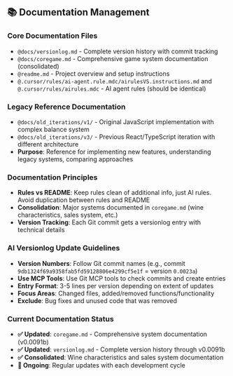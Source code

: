 ## 📚 **Documentation Management**

### **Core Documentation Files**
- `@docs/versionlog.md` - Complete version history with commit tracking
- `@docs/coregame.md` - Comprehensive game system documentation (consolidated)
- `@readme.md` - Project overview and setup instructions
- `@.cursor/rules/ai-agent.rule.mdc/airulesVS.instructions.md` and `@.cursor/rules/airules.mdc` - AI agent rules (should be identical)

### **Legacy Reference Documentation**
- `@docs/old_iterations/v1/` - Original JavaScript implementation with complex balance system
- `@docs/old_iterations/v3/` - Previous React/TypeScript iteration with different architecture
- **Purpose**: Reference for implementing new features, understanding legacy systems, comparing approaches

### **Documentation Principles**
- **Rules vs README**: Keep rules clean of additional info, just AI rules. Avoid duplication between rules and README
- **Consolidation**: Major systems documented in `coregame.md` (wine characteristics, sales system, etc.)
- **Version Tracking**: Each Git commit gets a versionlog entry with technical details

### **AI Versionlog Update Guidelines**
- **Version Numbers**: Follow Git commit names (e.g., commit `9db1324f69a9358fab5fd59128806e4299cf5e1f` = version `0.0023a`)
- **Use MCP Tools**: Use Git MCP tools to check commits and create entries
- **Entry Format**: 3-5 lines per version depending on extent of updates
- **Focus Areas**: Changed files, added/removed functions/functionality
- **Exclude**: Bug fixes and unused code that was removed

### **Current Documentation Status**
- **✅ Updated**: `coregame.md` - Comprehensive system documentation (v0.0091b)
- **✅ Updated**: `versionlog.md` - Complete version history through v0.0091b
- **✅ Consolidated**: Wine characteristics and sales system documentation
- **🔄 Ongoing**: Regular updates with each development cycle 